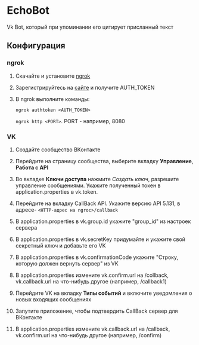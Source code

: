 # EchoBot
Vk Bot, который при упоминании его цитирует присланный текст

## Конфигурация

### ngrok
1. Скачайте и установите [ngrok](https://ngrok.com/)
2. Зарегистрируйтесь на [сайте](https://ngrok.com/) и получите AUTH_TOKEN
3. В ngrok выполните команды:

     `ngrok authtoken <AUTH_TOKEN>`
  
     `ngrok http <PORT>`. PORT - например, 8080
### VK
1. Создайте сообщество ВКонтакте
2. Перейдите на страницу сообщества, выберите вкладку **Управление**,  **Работа с API**
3. Во вкладке **Ключи доступа** нажмите _Создать ключ_, разрешите управление сообщениями. Укажите полученный токен в application.properties в vk.token.
4. Перейдите на вкладку CallBack API. Укажите версию API 5.131, в адресе- `<HTTP-адрес на ngroc>/callback`
5. В application.properties в vk.group.id укажите "group_id" из настроек сервера
6. В application.properties в vk.secretKey придумайте и укажите свой секретный ключ и добавьте его VK
7. В application.properties в vk.confirmationCode укажите "Строку, которую должен вернуть сервер" из VK
8. В application.properties измените vk.confirm.url на /collback, vk.callback.url на что-нибудь другое (например, /callback1)
9. Перейдите VK на вкладку **Типы событий** и включите уведомления о новых входящих сообщениях
10. Запутите приложение, чтобы подтвердить CallBack сервер для ВКонтакте

11. В application.properties измените vk.callback.url на /callback, vk.confirm.url на что-нибудь другое (например, /confirm) 
